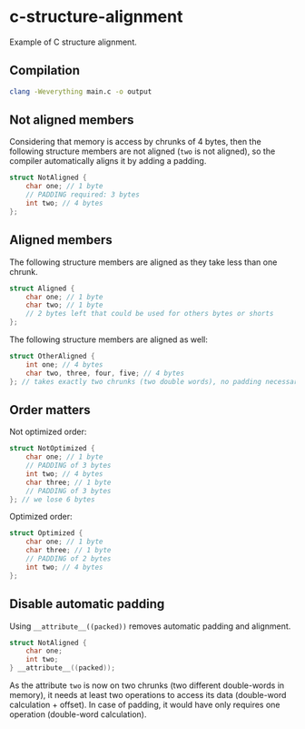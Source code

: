 # c-structure-alignment

Example of C structure alignment.

## Compilation

```sh
clang -Weverything main.c -o output
```

## Not aligned members

Considering that memory is access by chrunks of 4 bytes,
then the following structure members are not aligned
(`two` is not aligned), so the compiler automatically
aligns it by adding a padding.

```c
struct NotAligned {
    char one; // 1 byte
    // PADDING required: 3 bytes
    int two; // 4 bytes
};
``` 

## Aligned members

The following structure members are aligned as they take less than one chrunk.

```c
struct Aligned {
    char one; // 1 byte
    char two; // 1 byte
    // 2 bytes left that could be used for others bytes or shorts
};
```

The following structure members are aligned as well:

```c
struct OtherAligned {
    int one; // 4 bytes
    char two, three, four, five; // 4 bytes
}; // takes exactly two chrunks (two double words), no padding necessary
```

## Order matters

Not optimized order:

```c
struct NotOptimized {
    char one; // 1 byte
    // PADDING of 3 bytes
    int two; // 4 bytes
    char three; // 1 byte
    // PADDING of 3 bytes
}; // we lose 6 bytes
```

Optimized order:

```c
struct Optimized {
    char one; // 1 byte
    char three; // 1 byte
    // PADDING of 2 bytes
    int two; // 4 bytes
};
```

## Disable automatic padding

Using `__attribute__((packed))` removes automatic padding and alignment.

```c
struct NotAligned {
    char one;
    int two;
} __attribute__((packed));
```

As the attribute `two` is now on two chrunks (two different double-words in memory),
it needs at least two operations to access its data (double-word calculation + offset).
In case of padding, it would have only requires one operation (double-word calculation).
